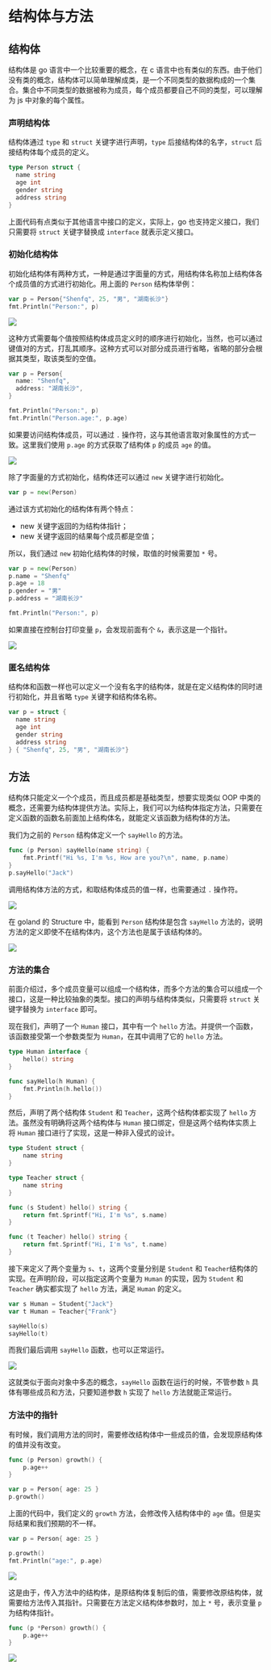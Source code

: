 # 结构体与方法

## 结构体

结构体是 go 语言中一个比较重要的概念，在 c 语言中也有类似的东西。由于他们没有类的概念，结构体可以简单理解成类，是一个不同类型的数据构成的一个集合。集合中不同类型的数据被称为成员，每个成员都要自己不同的类型，可以理解为 js 中对象的每个属性。

### 声明结构体

结构体通过 `type` 和 `struct` 关键字进行声明，`type` 后接结构体的名字，`struct` 后接结构体每个成员的定义。

```go
type Person struct {
  name string
  age int
  gender string
  address string
}
```

上面代码有点类似于其他语言中接口的定义，实际上，go 也支持定义接口，我们只需要将 `struct` 关键字替换成 `interface` 就表示定义接口。

### 初始化结构体

初始化结构体有两种方式，一种是通过字面量的方式，用结构体名称加上结构体各个成员值的方式进行初始化。用上面的 `Person` 结构体举例：

```go
var p = Person{"Shenfq", 25, "男", "湖南长沙"}
fmt.Println("Person:", p)
```

![](https://file.shenfq.com/pic/20210418162456.png)

这种方式需要每个值按照结构体成员定义时的顺序进行初始化，当然，也可以通过键值对的方式，打乱其顺序。这种方式可以对部分成员进行省略，省略的部分会根据其类型，取该类型的空值。

```go
var p = Person{
  name: "Shenfq",
  address: "湖南长沙",
}

fmt.Println("Person:", p)
fmt.Println("Person.age:", p.age)
```

如果要访问结构体成员，可以通过 `.` 操作符，这与其他语言取对象属性的方式一致。这里我们使用 `p.age` 的方式获取了结构体 `p` 的成员 `age` 的值。

![](https://file.shenfq.com/pic/20210418162725.png)

除了字面量的方式初始化，结构体还可以通过 `new` 关键字进行初始化。

```go
var p = new(Person)
```

通过该方式初始化的结构体有两个特点：

- new 关键字返回的为结构体指针；
- new 关键字返回的结果每个成员都是空值；

所以，我们通过 `new` 初始化结构体的时候，取值的时候需要加 `*` 号。

```go
var p = new(Person)
p.name = "Shenfq"
p.age = 18
p.gender = "男"
p.address = "湖南长沙"

fmt.Println("Person:", p)
```

如果直接在控制台打印变量 `p`，会发现前面有个 `&`，表示这是一个指针。

![](https://file.shenfq.com/pic/20210418204339.png)

### 匿名结构体

结构体和函数一样也可以定义一个没有名字的结构体，就是在定义结构体的同时进行初始化，并且省略 `type` 关键字和结构体名称。

```go
var p = struct {
  name string
  age int
  gender string
  address string
} { "Shenfq", 25, "男", "湖南长沙"}
```

## 方法

结构体只能定义一个个成员，而且成员都是基础类型，想要实现类似 OOP 中类的概念，还需要为结构体提供方法。实际上，我们可以为结构体指定方法，只需要在定义函数的函数名前面加上结构体名，就能定义该函数为结构体的方法。

我们为之前的 `Person` 结构体定义一个 `sayHello` 的方法。

```go
func (p Person) sayHello(name string) {
	fmt.Printf("Hi %s, I'm %s, How are you?\n", name, p.name)
}
p.sayHello("Jack")
```

调用结构体方法的方式，和取结构体成员的值一样，也需要通过 `.` 操作符。

![](https://file.shenfq.com/pic/20210419103247.png)

在 goland 的 Structure 中，能看到 `Person` 结构体是包含 `sayHello` 方法的，说明方法的定义即使不在结构体内，这个方法也是属于该结构体的。

![](https://file.shenfq.com/pic/20210419141849.png)

### 方法的集合

前面介绍过，多个成员变量可以组成一个结构体，而多个方法的集合可以组成一个接口，这是一种比较抽象的类型。接口的声明与结构体类似，只需要将 `struct` 关键字替换为 `interface` 即可。

现在我们，声明了一个 `Human` 接口，其中有一个 `hello` 方法。并提供一个函数，该函数接受第一个参数类型为 `Human`，在其中调用了它的 `hello` 方法。

```go
type Human interface {
	hello() string
}

func sayHello(h Human) {
	fmt.Println(h.hello())
}
```

然后，声明了两个结构体 `Student` 和 `Teacher`，这两个结构体都实现了 `hello` 方法。虽然没有明确将这两个结构体与 `Human` 接口绑定，但是这两个结构体实质上将 `Human` 接口进行了实现，这是一种非入侵式的设计。

```go
type Student struct {
	name string
}

type Teacher struct {
	name string
}

func (s Student) hello() string {
	return fmt.Sprintf("Hi, I'm %s", s.name)
}

func (t Teacher) hello() string {
	return fmt.Sprintf("Hi, I'm %s", t.name)
}
```

接下来定义了两个变量为 `s`、`t`，这两个变量分别是 `Student` 和 `Teacher`结构体的实现。在声明阶段，可以指定这两个变量为 `Human` 的实现，因为 `Student` 和 `Teacher` 确实都实现了 `hello` 方法，满足 `Human` 的定义。

```go
var s Human = Student{"Jack"}
var t Human = Teacher{"Frank"}

sayHello(s)
sayHello(t)
```

而我们最后调用 `sayHello` 函数，也可以正常运行。

![](https://file.shenfq.com/pic/20210429115318.png)

这就类似于面向对象中多态的概念，`sayHello` 函数在运行的时候，不管参数 `h` 具体有哪些成员和方法，只要知道参数 `h` 实现了 `hello` 方法就能正常运行。

### 方法中的指针

有时候，我们调用方法的同时，需要修改结构体中一些成员的值，会发现原结构体的值并没有改变。

```go
func (p Person) growth() {
	p.age++
}

var p = Person{ age: 25 }
p.growth()
```

上面的代码中，我们定义的 `growth` 方法，会修改传入结构体中的 `age` 值。但是实际结果和我们预期的不一样。

```go
var p = Person{ age: 25 }

p.growth()
fmt.Println("age:", p.age)
```

![](https://file.shenfq.com/pic/20210419161602.png)

这是由于，传入方法中的结构体，是原结构体复制后的值，需要修改原结构体，就需要给方法传入其指针。只需要在方法定义结构体参数时，加上 `*` 号，表示变量 `p` 为结构体指针。

```go
func (p *Person) growth() {
	p.age++
}
```

![](https://file.shenfq.com/pic/20210419161824.png)